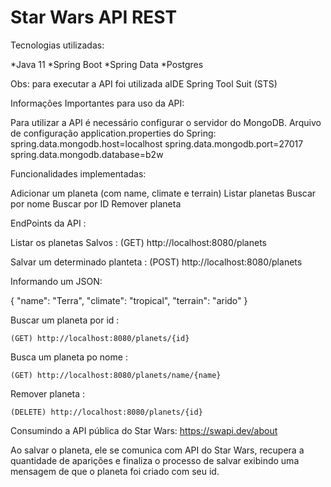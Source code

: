 # Star Wars API REST

Tecnologias utilizadas:

*Java 11 *Spring Boot *Spring Data *Postgres

Obs: para executar a API foi utilizada aIDE Spring Tool Suit (STS)

Informações Importantes para uso da API:

Para utilizar a API é necessário configurar o servidor do MongoDB.
Arquivo de configuração application.properties do Spring: spring.data.mongodb.host=localhost spring.data.mongodb.port=27017 spring.data.mongodb.database=b2w

Funcionalidades implementadas:

Adicionar um planeta (com name, climate e terrain)
Listar planetas
Buscar por nome
Buscar por ID
Remover planeta

EndPoints da API :

Listar os planetas Salvos : (GET) http://localhost:8080/planets

Salvar um determinado planteta : (POST) http://localhost:8080/planets 

Informando um JSON:

{ "name": "Terra", "climate": "tropical", "terrain": "arido" }

Buscar um planeta por id : 

```
(GET) http://localhost:8080/planets/{id}
```

Busca um planeta po nome : 

```
(GET) http://localhost:8080/planets/name/{name}
```

Remover planeta : 
```
(DELETE) http://localhost:8080/planets/{id}
```

Consumindo a API pública do Star Wars: https://swapi.dev/about

Ao salvar o planeta, ele se comunica com API do Star Wars, recupera a quantidade de aparições e finaliza o processo de salvar exibindo uma mensagem de que o planeta foi criado com seu id.
